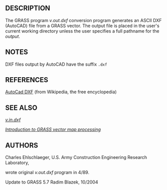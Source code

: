 
## DESCRIPTION

The GRASS program *v.out.dxf* conversion program
generates an ASCII DXF (AutoCAD) file from a GRASS vector.
The output file is placed in the user's current
working directory unless the user specifies a full pathname
for the *output*.

## NOTES

DXF files output by AutoCAD have the suffix `.dxf`

## REFERENCES

[AutoCad DXF](https://en.wikipedia.org/wiki/AutoCAD_DXF) (from Wikipedia, the free encyclopedia)

## SEE ALSO

*[v.in.dxf](v.in.dxf.html)*

*[Introduction to GRASS vector map processing](vectorintro.html)*

## AUTHORS

Charles Ehlschlaeger, U.S. Army Construction Engineering
Research Laboratory,

wrote original *v.out.dxf* program in 4/89.

Update to GRASS 5.7 Radim Blazek, 10/2004
